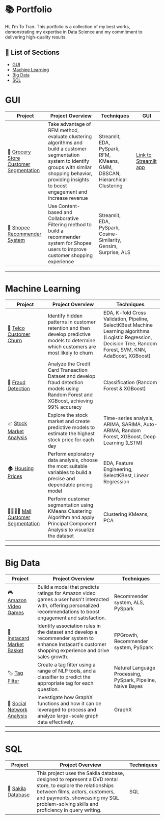 # 📚 Portfolio

Hi, I’m To Tran. This portfolio is a collection of my best works, demonstrating my expertise in Data Science and my commitment to delivering high-quality results. 

## 📌 List of Sections
- [GUI](#GUI)
- [Machine Learning](#machine-learning)
- [Big Data](#big-data)
- [SQL](#sql)

# GUI

|   Project   | Project Overview | Techniques |  GUI | 
|---|---|---|---|
| 🥦 [Grocery Store Customer Segmentation](https://github.com/totrannguyen/Projects/tree/main/Grocery_Store_Customer_Segmentation_GUI) | Take advantage of RFM method, evaluate clustering algorithms and build a customer segmentation system to identify groups with similar shopping behavior, providing insights to boost engagement and increase revenue | Streamlit, EDA, PySpark, RFM, KMeans, GMM, DBSCAN, Hierarchical Clustering | [Link to Streamlit app](https://grocery-store-customer-segmetation.streamlit.app/) |
| 🛒 [Shopee Recommender System](https://github.com/totrannguyen/Projects/tree/main/Shopee_Recommender_System_GUI) | Use Content-based and Collaborative Filtering method to build a recommender system for Shopee users to improve customer shopping experience | Streamlit, EDA, PySpark, Cosine-Similarity, Gensim, Surprise, ALS | 

***

# Machine Learning

|   Project   | Project Overview | Techniques | 
|---|---|---|
| 📱 [Telco Customer Churn](https://github.com/totrannguyen/Projects/blob/main/Telco%20Customer%20Churn.ipynb) | Identify hidden patterns in customer retention and then develop predictive models to determine which customers are most likely to churn | EDA, K-fold Cross Validation, Pipeline, SelectKBest Machine Learning algorithms (Logistic Regression, Decision Tree, Random Forest, SVM, KNN, AdaBoost, XGBoost) | 
| 🏦 [Fraud Detection](https://github.com/totrannguyen/Projects/blob/main/Fraud%20Detection.ipynb) | Analyze the Credit Card Transaction Dataset and develop fraud detection models using Random Forest and XGBoost, achieving 99% accuracy | Classification (Random Forest & XGBoost)|
| 📈 [Stock Market Analysis](https://github.com/totrannguyen/Projects/blob/main/AAPL.ipynb) | Explore the stock market and create predictive models to estimate the highest stock price for each day | Time-series analysis, ARIMA, SARIMA, Auto-ARIMA, Random Forest, XGBoost, Deep Learning (LSTM) |  
| 🏠 [Housing Prices](https://github.com/totrannguyen/Projects/blob/main/Housing%20Prices.ipynb) | Perform exploratory data analysis, choose the most suitable variables to build a precise and dependable pricing model | EDA, Feature Engineering, SelectKBest, Linear Regression |
| 👨‍👩‍👧‍👦 [Mall Customer Segmentation](https://github.com/totrannguyen/Projects/blob/main/Mall%20Customer%20Segmentation.ipynb) | Perform customer segmentation using KMeans Clustering Algorithm and apply Principal Component Analysis to visualize the dataset | Clustering KMeans, PCA |

***

# Big Data

| Project | Project Overview | Techniques | 
|---|---|---|
| 🎮 [Amazon Video Games](https://github.com/totrannguyen/Projects/blob/main/Amazon%20Video%20Games.ipynb) | Build a model that predicts ratings for Amazon video games a user hasn't interacted with, offering personalized recommendations to boost engagement and satisfaction. | Recommender system, ALS, PySpark | 
| 🧺 [Instacard Market Basket](https://github.com/totrannguyen/Projects/blob/main/Instacard%20Market%20Basket.ipynb) | Identify association rules in the dataset and develop a recommender system to enhance Instacart's customer shopping experience and drive sales growth. | FPGrowth, Recommender system, PySpark |  
| 🏷️ [Tag Filter](https://github.com/totrannguyen/Projects/blob/main/NLP%20Tag%20Filter.ipynb) | Create a tag filter using a range of NLP tools, and a classifier to predict the appropriate tag for each question. | Natural Language Processing, PySpark, Pipeline, Naive Bayes |   
| 🛜 [Social Network Analysis](https://github.com/totrannguyen/Projects/blob/main/Social%20Network%20Analysis.ipynb) | Investigate how GraphX functions and how it can be leveraged to process and analyze large-scale graph data effectively. | GraphX |   

***

# SQL

| Project | Project Overview | Techniques | 
|---|---|---|
| 📅 [Sakila Database](https://github.com/totrannguyen/Projects/blob/main/Sakila%20Database.ipynb) | This project uses the Sakila database, designed to represent a DVD rental store, to explore the relationships between films, actors, customers, and payments, showcasing my SQL problem-solving skills and proficiency in query writing. | SQL | 
